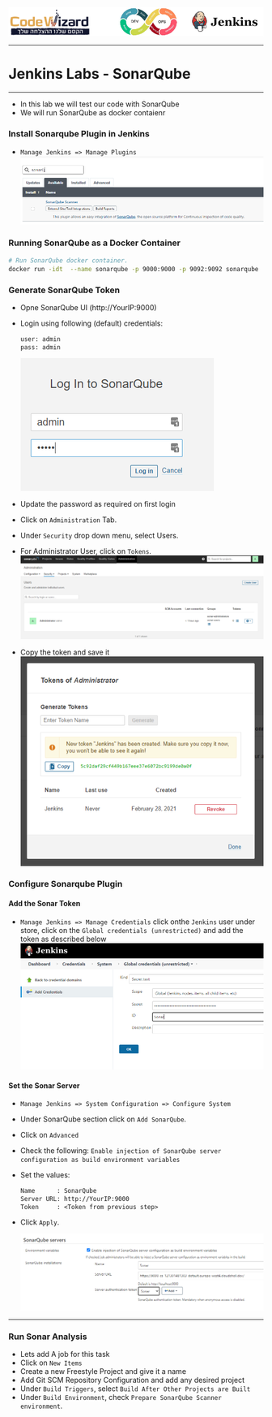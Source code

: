 ![](../../resources/logos.png)

----
# Jenkins Labs - SonarQube
---

- In this lab we will test our code with SonarQube
- We will run SonarQube as docker contaienr

### Install Sonarqube Plugin in Jenkins
- `Manage Jenkins => Manage Plugins`
![](../../resources/images/jenkins/05-01.png)

### Running SonarQube as a Docker Container
```sh
# Run SonarQube docker container.
docker run -idt  --name sonarqube -p 9000:9000 -p 9092:9092 sonarqube
```

### Generate SonarQube Token
- Opne SonarQube UI (http://YourIP:9000)
- Login using following (default) credentials:
    ```
    user: admin
    pass: admin
    ```
  ![](../../resources/images/jenkins/05-02.png)
- Update the password as required on first login
- Click on `Administration` Tab. 
- Under `Security` drop down menu, select Users.
- For Administrator User, click on `Tokens`.
  ![](../../resources/images/jenkins/05-03.png)

- Copy the token and save it 
  ![](../../resources/images/jenkins/05-04.png)


### Configure Sonarqube Plugin

#### Add the Sonar Token
- `Manage Jenkins => Manage Credentials` click onthe `Jenkins` user under store, click on the `Global credentials (unrestricted)` and add the token as described below
![](../../resources/images/jenkins/05-05.png)

#### Set the Sonar Server
- `Manage Jenkins => System Configuration => Configure System`
- Under SonarQube section click on `Add SonarQube`.
- Click on `Advanced`
- Check the following:
  `Enable injection of SonarQube server configuration as build environment variables`
- Set the values:  
  
  ```
  Name      : SonarQube
  Server URL: http://YourIP:9000
  Token     : <Token from previous step>
  ```
- Click `Apply`.

  ![](../../resources/images/jenkins/05-06.png)

---
### Run Sonar Analysis
- Lets add A job for this task
- Click on `New Items`
- Create a new Freestyle Project and give it a name
- Add Git SCM Repository Configuration and add any desired project
- Under `Build Triggers`, select `Build After Other Projects are Built`
- Under `Build Environment`, check `Prepare SonarQube Scanner environment`.